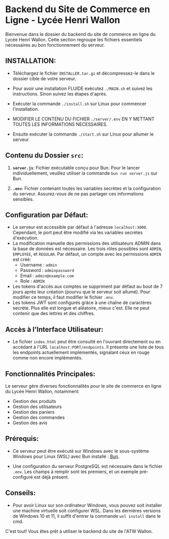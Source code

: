 # Backend du Site de Commerce en Ligne - Lycée Henri Wallon

Bienvenue dans le dossier du backend du site de commerce en ligne du Lycée Henri Wallon. Cette section regroupe les fichiers essentiels nécessaires au bon fonctionnement du serveur.

## INSTALLATION:
- Téléchargez le fichier `INSTALLER.tar.gz` et décompressez-le dans le dossier cible de votre serveur.

- Pour avoir une installation FLUIDE exécutez `./MAIN.sh` et suivez les instructions. Sinon suivez les étapes d'après.

- Exécuter la commande `./install.sh` sur Linux pour commencer l'installation.

- MODIFIER LE CONTENU DU FICHIER `./server/.env` EN Y METTANT TOUTES LES INFORMATIONS NECESSAIRES.

- Ensuite exécuter la commande `./start.sh` sur Linux pour allumer le serveur.

## Contenu du Dossier `src`:

1. **`server.js`**: Fichier exécutable conçu pour Bun. Pour le lancer individuellement, veuillez utiliser la commande `bun run server.js` sur Bun.

3. **`.env`**: Fichier contenant toutes les variables secrètes et la configuration du serveur. Assurez-vous de ne pas partager ces informations sensibles.

## Configuration par Défaut:

- Le serveur est accessible par défaut à l'adresse `localhost:3000`. Cependant, le port peut être modifié via les variables secrètes d'exécution.
- La modification manuelle des permissions des utilisateurs ADMIN dans la base de données est nécessaire. Les trois rôles possibles sont `ADMIN`, `EMPLOYEE`, et `REGULAR`. Par défaut, un compte avec les permissions `ADMIN` est créé:
    - Username : `admin`
    - Password : `adminpassword`
    - Email : `admin@example.com`
    - Role : `ADMIN`
- Les tokens d'accès aux comptes se suppriment par défaut au bout de 7 jours après leur création (pourvu que le serveur soit allumé). Pour modifier ce temps, il faut modifier le fichier `.env`.
- Les tokens JWT sont configurés grâce à une chaîne de caractères secrète. Plus elle est longue et aléatoire, mieux c'est. Elle ne peut contenir que des lettres et des chiffres.

## Accès à l'Interface Utilisateur:

- Le fichier `index.html` peut être consulté en l'ouvrant directement ou en accédant à l'URL `localhost:PORT/endpoints`. Il présente une liste de tous les endpoints actuellement implémentés, signalant ceux en rouge comme non encore implémentés.

## Fonctionnalités Principales:

Le serveur gère diverses fonctionnalités pour le site de commerce en ligne du Lycée Henri Wallon, notamment:

- Gestion des produits
- Gestion des utilisateurs
- Gestion des paniers
- Gestion des commandes
- Gestion des avis

## Prérequis:

- Ce serveur peut être exécuté sur Windows avec le sous-système Windows pour Linux (WSL) avec Bun installé : [Bun](https://bun.sh/).

- Une configuration du serveur PostgreSQL est nécessaire dans le fichier `.env`. Les champs à remplir sont les premiers, et un exemple pré-configuré est déjà présent.

## Conseils:
- Pour avoir Linux sur son ordinateur Windows, vous pouvez soit installer une machine virtuelle soit configurer WSL. Dans les dernières versions de Windows 10 et 11, il suffit d'entrer la commande `wsl install` dans le cmd.

C'est tout! Vous êtes prêt à utiliser le backend du site de l'ATW Wallon.